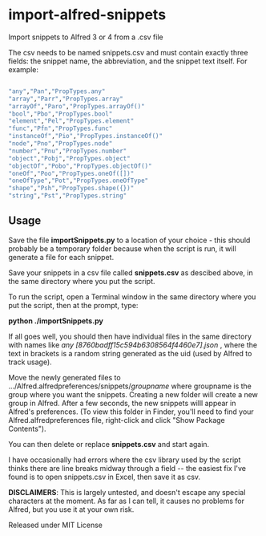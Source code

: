 # import-alfred-snippets
Import snippets to Alfred 3 or 4 from a .csv file

The csv needs to be named snippets.csv and must contain exactly three fields: the snippet name, the abbreviation, and the snippet text itself.  For example:

```bash

"any","Pan","PropTypes.any"
"array","Parr","PropTypes.array"
"arrayOf","Paro","PropTypes.arrayOf()"
"bool","Pbo","PropTypes.bool"
"element","Pel","PropTypes.element"
"func","Pfn","PropTypes.func"
"instanceOf","Pio","PropTypes.instanceOf()"
"node","Pno","PropTypes.node"
"number","Pnu","PropTypes.number"
"object","Pobj","PropTypes.object"
"objectOf","Pobo","PropTypes.objectOf()"
"oneOf","Poo","PropTypes.oneOf([])"
"oneOfType","Pot","PropTypes.oneOfType"
"shape","Psh","PropTypes.shape({})"
"string","Pst","PropTypes.string"

```

## Usage

Save the file **importSnippets.py** to a location of your choice - this should probably be a temporary folder because 
when the script is run, it will generate a file for each snippet.

Save your snippets in a csv file called **snippets.csv** as descibed above, in the same directory where you put the script.

To run the script, open a Terminal window in the same directory where you put the script, then at the prompt, type:

**python ./importSnippets.py**

If all goes well, you should then have individual files in the same directory with names like *any [8760badff15c594b6308564f4460e7].json* , where the text in brackets is a random string generated as the uid (used by Alfred to track usage).

Move the newly generated files to .../Alfred.alfredpreferences/snippets/*groupname* where groupname is the group where you want the snippets.  Creating a new folder will create a new group in Alfred.  After a few seconds, the new snippets willl appear in Alfred's preferences.  (To view this folder in Finder, you'll need to find your Alfred.alfredpreferences file, right-click and click "Show Package Contents").

You can then delete or replace **snippets.csv** and start again.

I have occasionally had errors where the csv library used by the script thinks there are line breaks midway through a field -- the easiest fix I've found is to open snippets.csv in Excel, then save it as csv.

**DISCLAIMERS**: This is largely untested, and doesn't escape any special characters at the moment.  As far as I can tell, it causes no problems for Alfred, but you use it at your own risk.

Released under MIT License
